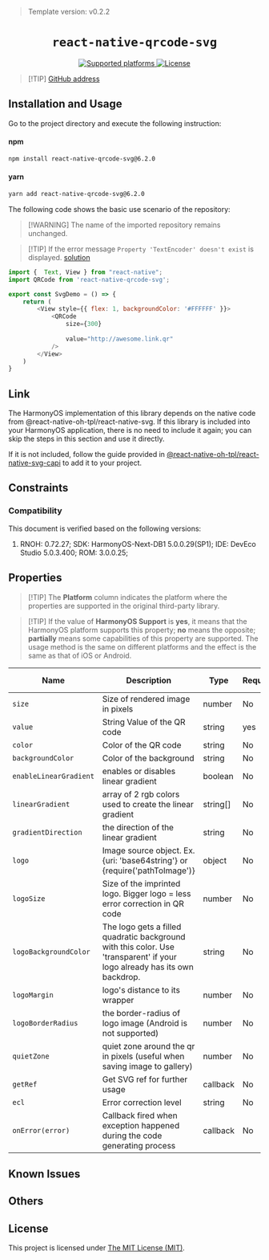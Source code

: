 > Template version: v0.2.2

<p align="center">
  <h1 align="center"> <code>react-native-qrcode-svg</code> </h1>
</p>
<p align="center">
    <a href="https://github.com/awesomejerry/react-native-qrcode-svg">
        <img src="https://img.shields.io/badge/platforms-android%20|%20ios%20|%20harmony%20-lightgrey.svg" alt="Supported platforms" />
    </a>
    <a href="https://github.com/awesomejerry/react-native-qrcode-svg/blob/master/LICENSE">
        <img src="https://img.shields.io/npm/l/react-native-qrcode-svg.svg" alt="License" />
    </a>
</p>

> [!TIP] [GitHub address](https://github.com/awesomejerry/react-native-qrcode-svg)

## Installation and Usage

Go to the project directory and execute the following instruction:

<!-- tabs:start -->

#### **npm**

```bash
npm install react-native-qrcode-svg@6.2.0
```

#### **yarn**

```bash
yarn add react-native-qrcode-svg@6.2.0
```

<!-- tabs:end -->

The following code shows the basic use scenario of the repository:

> [!WARNING] The name of the imported repository remains unchanged.

> [!TIP] If the error message `Property 'TextEncoder' doesn't exist` is displayed. [solution](https://github.com/awesomejerry/react-native-qrcode-svg/issues/199)


```js
import {  Text, View } from "react-native";
import QRCode from 'react-native-qrcode-svg';

export const SvgDemo = () => {
    return (
        <View style={{ flex: 1, backgroundColor: '#FFFFFF' }}>
            <QRCode
                size={300}
              
                value="http://awesome.link.qr"
            />
        </View>
    )
}
```

## Link

The HarmonyOS implementation of this library depends on the native code from @react-native-oh-tpl/react-native-svg. If this library is included into your HarmonyOS application, there is no need to include it again; you can skip the steps in this section and use it directly.

If it is not included, follow the guide provided in [@react-native-oh-tpl/react-native-svg-capi](/en/react-native-svg-capi.md) to add it to your project.

## Constraints

### Compatibility

This document is verified based on the following versions:

1. RNOH: 0.72.27; SDK: HarmonyOS-Next-DB1 5.0.0.29(SP1); IDE: DevEco Studio 5.0.3.400; ROM: 3.0.0.25;

## Properties

> [!TIP] The **Platform** column indicates the platform where the properties are supported in the original third-party library.

> [!TIP] If the value of **HarmonyOS Support** is **yes**, it means that the HarmonyOS platform supports this property; **no** means the opposite; **partially** means some capabilities of this property are supported. The usage method is the same on different platforms and the effect is the same as that of iOS or Android.

| Name                   | Description                                                                                                               | Type     | Required | Platform | HarmonyOS Support |
| ---------------------- | ------------------------------------------------------------------------------------------------------------------------- | -------- | -------- | -------- | ----------------- |
| `size`                 | Size of rendered image in pixels                                                                                          | number   | No       | iOS,Android      | yes               |
| `value`                | String Value of the QR code                                                                                               | string   | yes      | iOS,Android      | yes               |
| `color`                | Color of the QR code                                                                                                      | string   | No       | iOS,Android      | yes               |
| `backgroundColor`      | Color of the background                                                                                                   | string   | No       | iOS,Android      | yes               |
| `enableLinearGradient` | enables or disables linear gradient                                                                                       | boolean  | No       | iOS,Android      | yes                |
| `linearGradient`       | array of 2 rgb colors used to create the linear gradient                                                                  | string[] | No       | iOS,Android      | yes                |
| `gradientDirection`    | the direction of the linear gradient                                                                                      | string   | No       | iOS,Android      | yes                |
| `logo`                 | Image source object. Ex. {uri: 'base64string'} or {require('pathToImage')}                                                | object   | No       | iOS,Android      | yes               |
| `logoSize`             | Size of the imprinted logo. Bigger logo = less error correction in QR code                                                | number   | No       | iOS,Android      | yes               |
| `logoBackgroundColor`  | The logo gets a filled quadratic background with this color. Use 'transparent' if your logo already has its own backdrop. | string   | No       | iOS,Android      | yes               |
| `logoMargin`           | logo's distance to its wrapper                                                                                            | number   | No       | iOS,Android      | yes               |
| `logoBorderRadius`     | the border-radius of logo image (Android is not supported)                                                                | number   | No       | iOS      | yes                |
| `quietZone`            | quiet zone around the qr in pixels (useful when saving image to gallery)                                                  | number   | No       | iOS,Android      | yes                |
| `getRef`               | Get SVG ref for further usage                                                                                             | callback | No       | iOS,Android      | yes            |
| `ecl`                  | Error correction level                                                                                                    | string   | No       | iOS,Android      | yes               |
| `onError(error)`       | Callback fired when exception happened during the code generating process                                                 | callback | No       | iOS,Android      | yes            |

## Known Issues

## Others

## License

This project is licensed under [The MIT License (MIT)](https://github.com/awesomejerry/react-native-qrcode-svg/blob/master/LICENSE).
